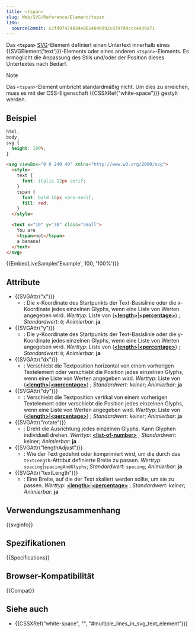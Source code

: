 ```yaml
---
title: <tspan>
slug: Web/SVG/Reference/Element/tspan
l10n:
  sourceCommit: c2fd97474834e061404b992c8397d4ccc4439a71
---
```


Das **`<tspan>`** [SVG](/de/docs/Web/SVG)-Element definiert einen Untertext innerhalb eines {{SVGElement('text')}}-Elements oder eines anderen `<tspan>`-Elements. Es ermöglicht die Anpassung des Stils und/oder der Position dieses Untertextes nach Bedarf.

> [!NOTE]
> Das `<tspan>`-Element umbricht standardmäßig nicht. Um dies zu erreichen, muss es mit der CSS-Eigenschaft {{CSSXRef("white-space")}} gestylt werden.

## Beispiel

```css hidden
html,
body,
svg {
  height: 100%;
}
```

```html
<svg viewBox="0 0 240 40" xmlns="http://www.w3.org/2000/svg">
  <style>
    text {
      font: italic 12px serif;
    }
    tspan {
      font: bold 10px sans-serif;
      fill: red;
    }
  </style>

  <text x="10" y="30" class="small">
    You are
    <tspan>not</tspan>
    a banana!
  </text>
</svg>
```

{{EmbedLiveSample('Example', 100, '100%')}}

## Attribute

- {{SVGAttr("x")}}
  - : Die x-Koordinate des Startpunkts der Text-Basislinie oder die x-Koordinate jedes einzelnen Glyphs, wenn eine Liste von Werten angegeben wird.
    _Werttyp_: Liste von ([**\<length>**](/de/docs/Web/SVG/Guides/Content_type#length)|[**\<percentage>**](/de/docs/Web/SVG/Guides/Content_type#percentage)) ; _Standardwert_: `0`; _Animierbar_: **ja**
- {{SVGAttr("y")}}
  - : Die y-Koordinate des Startpunkts der Text-Basislinie oder die y-Koordinate jedes einzelnen Glyphs, wenn eine Liste von Werten angegeben wird.
    _Werttyp_: Liste von ([**\<length>**](/de/docs/Web/SVG/Guides/Content_type#length)|[**\<percentage>**](/de/docs/Web/SVG/Guides/Content_type#percentage)) ; _Standardwert_: `0`; _Animierbar_: **ja**
- {{SVGAttr("dx")}}
  - : Verschiebt die Textposition horizontal von einem vorherigen Textelement oder verschiebt die Position jedes einzelnen Glyphs, wenn eine Liste von Werten angegeben wird.
    _Werttyp_: Liste von ([**\<length>**](/de/docs/Web/SVG/Guides/Content_type#length)|[**\<percentage>**](/de/docs/Web/SVG/Guides/Content_type#percentage)) ; _Standardwert_: _keiner_; _Animierbar_: **ja**
- {{SVGAttr("dy")}}
  - : Verschiebt die Textposition vertikal von einem vorherigen Textelement oder verschiebt die Position jedes einzelnen Glyphs, wenn eine Liste von Werten angegeben wird.
    _Werttyp_: Liste von ([**\<length>**](/de/docs/Web/SVG/Guides/Content_type#length)|[**\<percentage>**](/de/docs/Web/SVG/Guides/Content_type#percentage)) ; _Standardwert_: _keiner_; _Animierbar_: **ja**
- {{SVGAttr("rotate")}}
  - : Dreht die Ausrichtung jedes einzelnen Glyphs. Kann Glyphen individuell drehen.
    _Werttyp_: [**\<list-of-number>**](/de/docs/Web/SVG/Guides/Content_type#list-of-ts) ; _Standardwert_: keiner; _Animierbar_: **ja**
- {{SVGAttr("lengthAdjust")}}
  - : Wie der Text gedehnt oder komprimiert wird, um die durch das `textLength`-Attribut definierte Breite zu passen.
    _Werttyp_: `spacing`|`spacingAndGlyphs`; _Standardwert_: `spacing`; _Animierbar_: **ja**
- {{SVGAttr("textLength")}}
  - : Eine Breite, auf die der Text skaliert werden sollte, um sie zu passen.
    _Werttyp_: [**\<length>**](/de/docs/Web/SVG/Guides/Content_type#length)|[**\<percentage>**](/de/docs/Web/SVG/Guides/Content_type#percentage) ; _Standardwert_: _keiner_; _Animierbar_: **ja**

## Verwendungszusammenhang

{{svginfo}}

## Spezifikationen

{{Specifications}}

## Browser-Kompatibilität

{{Compat}}

## Siehe auch

- {{CSSXRef("white-space", "", "#multiple_lines_in_svg_text_element")}}
